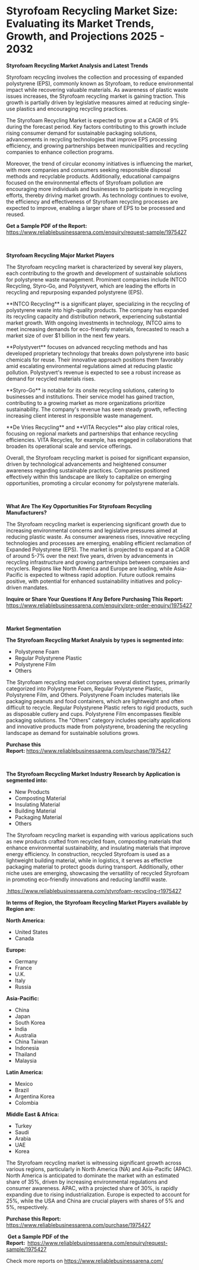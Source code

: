 <p><h1>Styrofoam Recycling Market Size: Evaluating its Market Trends, Growth, and Projections 2025 - 2032</h1></p><p><strong>Styrofoam Recycling Market Analysis and Latest Trends</strong></p>
<p><p>Styrofoam recycling involves the collection and processing of expanded polystyrene (EPS), commonly known as Styrofoam, to reduce environmental impact while recovering valuable materials. As awareness of plastic waste issues increases, the Styrofoam recycling market is gaining traction. This growth is partially driven by legislative measures aimed at reducing single-use plastics and encouraging recycling practices.</p><p>The Styrofoam Recycling Market is expected to grow at a CAGR of 9% during the forecast period. Key factors contributing to this growth include rising consumer demand for sustainable packaging solutions, advancements in recycling technologies that improve EPS processing efficiency, and growing partnerships between municipalities and recycling companies to enhance collection programs. </p><p>Moreover, the trend of circular economy initiatives is influencing the market, with more companies and consumers seeking responsible disposal methods and recyclable products. Additionally, educational campaigns focused on the environmental effects of Styrofoam pollution are encouraging more individuals and businesses to participate in recycling efforts, thereby driving market growth. As technology continues to evolve, the efficiency and effectiveness of Styrofoam recycling processes are expected to improve, enabling a larger share of EPS to be processed and reused.</p></p>
<p><strong>Get a Sample PDF of the Report:&nbsp;</strong> <a href="https://www.reliablebusinessarena.com/enquiry/request-sample/1975427?utm_campaign=2004&utm_medium=2&utm_source=Github&utm_content=ia&utm_term=10032025&utm_id=styrofoam-recycling">https://www.reliablebusinessarena.com/enquiry/request-sample/1975427</a></p>
<p>&nbsp;</p>
<p><strong>Styrofoam Recycling Major Market Players</strong></p>
<p><p>The Styrofoam recycling market is characterized by several key players, each contributing to the growth and development of sustainable solutions for polystyrene waste management. Prominent companies include INTCO Recycling, Styro-Go, and Polystyvert, which are leading the efforts in recycling and repurposing expanded polystyrene (EPS).</p><p>**INTCO Recycling** is a significant player, specializing in the recycling of polystyrene waste into high-quality products. The company has expanded its recycling capacity and distribution network, experiencing substantial market growth. With ongoing investments in technology, INTCO aims to meet increasing demands for eco-friendly materials, forecasted to reach a market size of over $1 billion in the next few years.</p><p>**Polystyvert** focuses on advanced recycling methods and has developed proprietary technology that breaks down polystyrene into basic chemicals for reuse. Their innovative approach positions them favorably amid escalating environmental regulations aimed at reducing plastic pollution. Polystyvert's revenue is expected to see a robust increase as demand for recycled materials rises.</p><p>**Styro-Go** is notable for its onsite recycling solutions, catering to businesses and institutions. Their service model has gained traction, contributing to a growing market as more organizations prioritize sustainability. The company's revenue has seen steady growth, reflecting increasing client interest in responsible waste management.</p><p>**De Vries Recycling** and **VITA Recycles** also play critical roles, focusing on regional markets and partnerships that enhance recycling efficiencies. VITA Recycles, for example, has engaged in collaborations that broaden its operational scale and service offerings.</p><p>Overall, the Styrofoam recycling market is poised for significant expansion, driven by technological advancements and heightened consumer awareness regarding sustainable practices. Companies positioned effectively within this landscape are likely to capitalize on emerging opportunities, promoting a circular economy for polystyrene materials.</p></p>
<p>&nbsp;</p>
<p><strong>What Are The Key Opportunities For Styrofoam Recycling Manufacturers?</strong></p>
<p><p>The Styrofoam recycling market is experiencing significant growth due to increasing environmental concerns and legislative pressures aimed at reducing plastic waste. As consumer awareness rises, innovative recycling technologies and processes are emerging, enabling efficient reclamation of Expanded Polystyrene (EPS). The market is projected to expand at a CAGR of around 5-7% over the next five years, driven by advancements in recycling infrastructure and growing partnerships between companies and recyclers. Regions like North America and Europe are leading, while Asia-Pacific is expected to witness rapid adoption. Future outlook remains positive, with potential for enhanced sustainability initiatives and policy-driven mandates.</p></p>
<p><strong>Inquire or Share Your Questions If Any Before Purchasing This Report:</strong> <a href="https://www.reliablebusinessarena.com/enquiry/pre-order-enquiry/1975427?utm_campaign=2004&utm_medium=2&utm_source=Github&utm_content=ia&utm_term=10032025&utm_id=styrofoam-recycling">https://www.reliablebusinessarena.com/enquiry/pre-order-enquiry/1975427</a></p>
<p>&nbsp;</p>
<p><strong>Market Segmentation</strong></p>
<p><strong>The Styrofoam Recycling Market Analysis by types is segmented into:</strong></p>
<p><ul><li>Polystyrene Foam</li><li>Regular Polystyrene Plastic</li><li>Polystyrene Film</li><li>Others</li></ul></p>
<p><p>The Styrofoam recycling market comprises several distinct types, primarily categorized into Polystyrene Foam, Regular Polystyrene Plastic, Polystyrene Film, and Others. Polystyrene Foam includes materials like packaging peanuts and food containers, which are lightweight and often difficult to recycle. Regular Polystyrene Plastic refers to rigid products, such as disposable cutlery and cups. Polystyrene Film encompasses flexible packaging solutions. The "Others" category includes specialty applications and innovative products made from polystyrene, broadening the recycling landscape as demand for sustainable solutions grows.</p></p>
<p><strong>Purchase this Report:&nbsp;</strong><a href="https://www.reliablebusinessarena.com/purchase/1975427?utm_campaign=2004&utm_medium=2&utm_source=Github&utm_content=ia&utm_term=10032025&utm_id=styrofoam-recycling">https://www.reliablebusinessarena.com/purchase/1975427</a></p>
<p>&nbsp;</p>
<p><strong>The Styrofoam Recycling Market Industry Research by Application is segmented into:</strong></p>
<p><ul><li>New Products</li><li>Composting Material</li><li>Insulating Material</li><li>Building Material</li><li>Packaging Material</li><li>Others</li></ul></p>
<p><p>The Styrofoam recycling market is expanding with various applications such as new products crafted from recycled foam, composting materials that enhance environmental sustainability, and insulating materials that improve energy efficiency. In construction, recycled Styrofoam is used as a lightweight building material, while in logistics, it serves as effective packaging material to protect goods during transport. Additionally, other niche uses are emerging, showcasing the versatility of recycled Styrofoam in promoting eco-friendly innovations and reducing landfill waste.</p></p>
<p><a href="https://www.reliablebusinessarena.com/styrofoam-recycling-r1975427?utm_campaign=2004&utm_medium=2&utm_source=Github&utm_content=ia&utm_term=10032025&utm_id=styrofoam-recycling">&nbsp;https://www.reliablebusinessarena.com/styrofoam-recycling-r1975427</a></p>
<p><strong>In terms of Region, the Styrofoam Recycling Market Players available by Region are:</strong></p>
<p>
    <p> <strong> North America: </strong>
        <ul>
            <li>United States</li>
            <li>Canada</li>
        </ul>
        </p> 
    <p> <strong> Europe: </strong>
        <ul>
            <li>Germany</li>
            <li>France</li>
            <li>U.K.</li>
            <li>Italy</li>
            <li>Russia</li>
        </ul>
        </p> 
    <p> <strong> Asia-Pacific: </strong>
        <ul>
            <li>China</li>
            <li>Japan</li>
            <li>South Korea</li>
            <li>India</li>
            <li>Australia</li>
            <li>China Taiwan</li>
            <li>Indonesia</li>
            <li>Thailand</li>
            <li>Malaysia</li>
        </ul>
        </p> 
    <p> <strong> Latin America: </strong>
        <ul>
            <li>Mexico</li>
            <li>Brazil</li>
            <li>Argentina Korea</li>
            <li>Colombia</li>
        </ul>
        </p> 
    <p> <strong> Middle East & Africa: </strong>
        <ul>
            <li>Turkey</li>
            <li>Saudi</li>
            <li>Arabia</li>
            <li>UAE</li>
            <li>Korea</li>
        </ul>
    </p>
    </p>
<p><p>The Styrofoam recycling market is witnessing significant growth across various regions, particularly in North America (NA) and Asia-Pacific (APAC). North America is anticipated to dominate the market with an estimated share of 35%, driven by increasing environmental regulations and consumer awareness. APAC, with a projected share of 30%, is rapidly expanding due to rising industrialization. Europe is expected to account for 25%, while the USA and China are crucial players with shares of 5% and 5%, respectively.</p></p>
<p><strong>Purchase this Report: </strong><a href="https://www.reliablebusinessarena.com/purchase/1975427?utm_campaign=2004&utm_medium=2&utm_source=Github&utm_content=ia&utm_term=10032025&utm_id=styrofoam-recycling">https://www.reliablebusinessarena.com/purchase/1975427</a></p>
<p>&nbsp;<strong>Get a Sample PDF of the Report:&nbsp;&nbsp;</strong><a href="https://www.reliablebusinessarena.com/enquiry/request-sample/1975427?utm_campaign=2004&utm_medium=2&utm_source=Github&utm_content=ia&utm_term=10032025&utm_id=styrofoam-recycling">https://www.reliablebusinessarena.com/enquiry/request-sample/1975427</a></p>
<p><strong></strong></p>
<p>Check more reports on <a href="https://www.reliablebusinessarena.com/?utm_campaign=2004&utm_medium=2&utm_source=Github&utm_content=ia&utm_term=10032025&utm_id=styrofoam-recycling">https://www.reliablebusinessarena.com/</a></p>